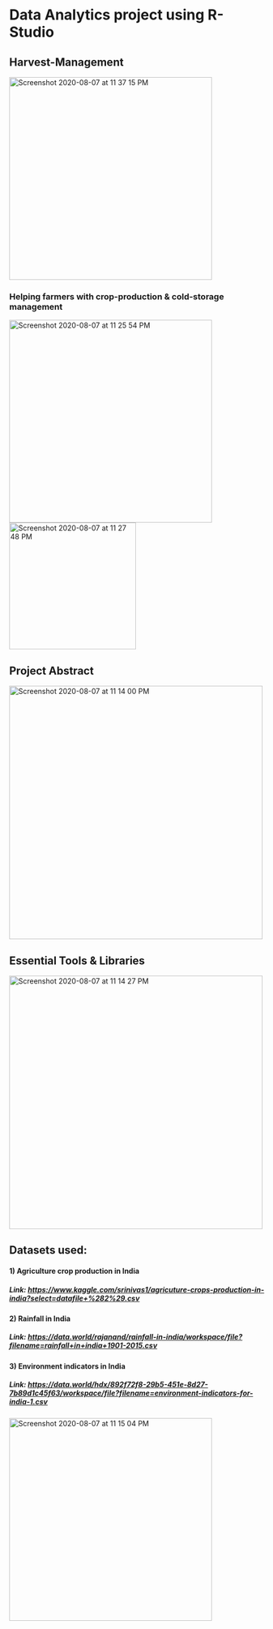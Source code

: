 # Data Analytics project using R-Studio

## Harvest-Management                               

<img width="400" alt="Screenshot 2020-08-07 at 11 37 15 PM" src="https://user-images.githubusercontent.com/54894091/89675118-03349e80-d907-11ea-9503-b963882cb425.png">

### Helping farmers with crop-production & cold-storage management

<img width="400" alt="Screenshot 2020-08-07 at 11 25 54 PM" src="https://user-images.githubusercontent.com/54894091/89674384-aa183b00-d905-11ea-8ca7-40f7f0129290.png"> <img width="250" alt="Screenshot 2020-08-07 at 11 27 48 PM" src="https://user-images.githubusercontent.com/54894091/89674387-abe1fe80-d905-11ea-8fbb-cfd975e27574.png"> 

## Project Abstract

<img width="500" alt="Screenshot 2020-08-07 at 11 14 00 PM" src="https://user-images.githubusercontent.com/54894091/89673414-efd40400-d903-11ea-8279-f9230a79f24f.png">

## Essential Tools & Libraries 

<img width="500" alt="Screenshot 2020-08-07 at 11 14 27 PM" src="https://user-images.githubusercontent.com/54894091/89673431-f6fb1200-d903-11ea-9b83-9bc2f51e74b6.png">

## Datasets used:

#### 1) Agriculture crop production in India
##### Link: https://www.kaggle.com/srinivas1/agricuture-crops-production-in-india?select=datafile+%282%29.csv

#### 2) Rainfall in India
##### Link: https://data.world/rajanand/rainfall-in-india/workspace/file?filename=rainfall+in+india+1901-2015.csv

#### 3) Environment indicators in India
##### Link: https://data.world/hdx/892f72f8-29b5-451e-8d27-7b89d1c45f63/workspace/file?filename=environment-indicators-for-india-1.csv

<img width="400" alt="Screenshot 2020-08-07 at 11 15 04 PM" src="https://user-images.githubusercontent.com/54894091/89673436-f8c4d580-d903-11ea-8613-2d3433068817.png">
